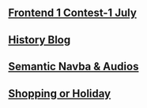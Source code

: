 <base target="_blank">

## [Frontend 1 Contest-1 July](https://meetgovindbajaj.github.io/Acciojob/Main/Frontend%201%20Contest-1%20July/)

## [History Blog](https://meetgovindbajaj.github.io/Acciojob/Main/History%20Blog)

## [Semantic Navba & Audios](https://meetgovindbajaj.github.io/Acciojob/Main/Semantic%20Navba%20&%20Audios)

## [Shopping or Holiday](https://meetgovindbajaj.github.io/Acciojob/Main/Shopping%20or%20Holiday])
